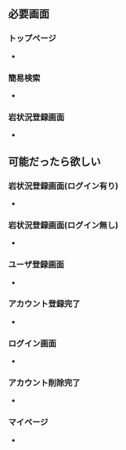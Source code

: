 ## 必要画面
### トップページ
* 
### 簡易検索
* 
### 岩状況登録画面
* 


## 可能だったら欲しい
### 岩状況登録画面(ログイン有り)
*   
### 岩状況登録画面(ログイン無し)
*  
### ユーザ登録画面
* 
### アカウント登録完了
* 
### ログイン画面
*   
### アカウント削除完了
*  
### マイページ
*  
